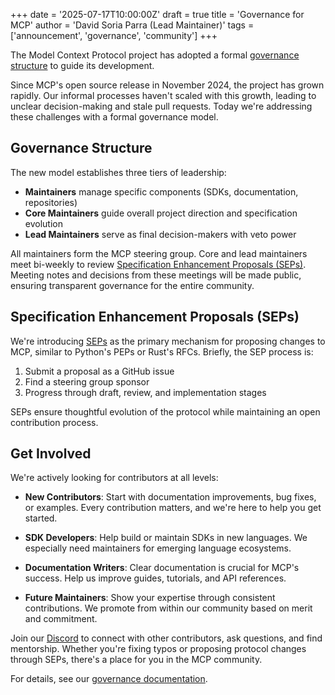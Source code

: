 +++
date = '2025-07-17T10:00:00Z'
draft = true
title = 'Governance for MCP'
author = 'David Soria Parra (Lead Maintainer)'
tags = ['announcement', 'governance', 'community']
+++

The Model Context Protocol project has adopted a formal [governance structure](https://modelcontextprotocol.io/community/governance) to guide its development.

Since MCP's open source release in November 2024, the project has grown rapidly. Our informal processes haven't scaled with this growth, leading to unclear decision-making and stale pull requests. Today we're addressing these challenges with a formal governance model.

## Governance Structure

The new model establishes three tiers of leadership:

- **Maintainers** manage specific components (SDKs, documentation, repositories)
- **Core Maintainers** guide overall project direction and specification evolution
- **Lead Maintainers** serve as final decision-makers with veto power

All maintainers form the MCP steering group. Core and lead maintainers meet bi-weekly to review [Specification Enhancement Proposals (SEPs)](#specification-enhancement-proposals-seps). Meeting notes and decisions from these meetings will be made public, ensuring transparent governance for the entire community.

## Specification Enhancement Proposals (SEPs)

We're introducing [SEPs](https://modelcontextprotocol.io/community/sep-guidelines) as the primary mechanism for proposing changes to MCP, similar to Python's PEPs or Rust's RFCs.  Briefly, the SEP process is:

1. Submit a proposal as a GitHub issue
2. Find a steering group sponsor
3. Progress through draft, review, and implementation stages

SEPs ensure thoughtful evolution of the protocol while maintaining an open contribution process.

## Get Involved

We're actively looking for contributors at all levels:

- **New Contributors**: Start with documentation improvements, bug fixes, or examples. Every contribution matters, and we're here to help you get started.

- **SDK Developers**: Help build or maintain SDKs in new languages. We especially need maintainers for emerging language ecosystems.

- **Documentation Writers**: Clear documentation is crucial for MCP's success. Help us improve guides, tutorials, and API references.

- **Future Maintainers**: Show your expertise through consistent contributions. We promote from within our community based on merit and commitment.

Join our [Discord](https://discord.gg/modelcontextprotocol) to connect with other contributors, ask questions, and find mentorship. Whether you're fixing typos or proposing protocol changes through SEPs, there's a place for you in the MCP community.

For details, see our [governance documentation](https://modelcontextprotocol.io/community/governance).
